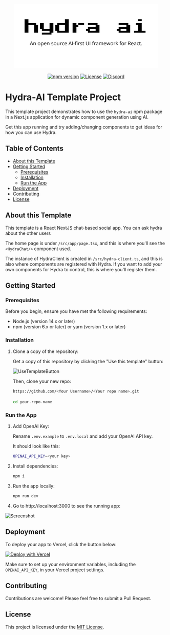 <p align="center">
  <img src="github-hydra-ai.png" alt="Hydra AI Logo" />
</p>

<p align="center">
  <a href="https://www.npmjs.com/package/hydra-ai"><img src="https://img.shields.io/npm/v/hydra-ai.svg" alt="npm version"></a>
  <a href="https://github.com/hydra-ai-dev/hydra-ai/blob/main/LICENSE"><img src="https://img.shields.io/badge/license-MIT-blue.svg" alt="License"></a>
  <a href="https://discord.gg/8RMRUPZ9RS"><img src="https://img.shields.io/discord/1251581895414911016?color=7289da&label=discord" alt="Discord"></a>
</p>


# Hydra-AI Template Project

This template project demonstrates how to use the `hydra-ai` npm package in a Next.js application for dynamic component generation using AI.

Get this app running and try adding/changing components to get ideas for how you can use Hydra.

## Table of Contents

- [About this Template](#about-this-template)
- [Getting Started](#getting-started)
  - [Prerequisites](#prerequisites)
  - [Installation](#installation)
  - [Run the App](#run-the-app)
- [Deployment](#deployment)
- [Contributing](#contributing)
- [License](#license)

## About this Template

This template is a React NextJS chat-based social app. You can ask hydra about the other users

The home page is under `/src/app/page.tsx`, and this is where you'll see the `<HydraChat/>` component used.

The instance of HydraClient is created in `/src/hydra-client.ts`, and this is also where components are registered with Hydra. If you want to add your own components for Hydra to control, this is where you'll register them.

## Getting Started

### Prerequisites

Before you begin, ensure you have met the following requirements:

- Node.js (version 14.x or later)
- npm (version 6.x or later) or yarn (version 1.x or later)

### Installation

1. Clone a copy of the repository:

   Get a copy of this repository by clicking the "Use this template" button:

   ![UseTemplateButton](https://i.imgur.com/eyUyEi2.png)

   Then, clone your new repo:

   ```bash
   https://github.com/<Your Username>/<Your repo name>.git

   cd your-repo-name
   ```

### Run the App

1. Add OpenAI Key:

   Rename `.env.example` to `.env.local` and add your OpenAI API key.  

   It should look like this:
   ```bash
   OPENAI_API_KEY=<your key>
   ```

2. Install dependencies:

   ```bash
   npm i
   ```

3. Run the app locally:

   ```bash
   npm run dev
   ```

4. Go to http://localhost:3000 to see the running app:

![Screenshot](https://i.imgur.com/a0RW6v1.png)

## Deployment

To deploy your app to Vercel, click the button below:

[![Deploy with Vercel](https://vercel.com/button)](https://vercel.com/new/clone?repository-url=https%3A%2F%2Fgithub.com%2Fvercel%2Fnext.js%2Ftree%2Fcanary%2Fexamples%2Fhello-world&env=OPENAI_API_KEY)

Make sure to set up your environment variables, including the `OPENAI_API_KEY`, in your Vercel project settings.

## Contributing

Contributions are welcome! Please feel free to submit a Pull Request.

## License

This project is licensed under the [MIT License](LICENSE).